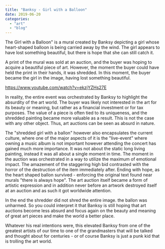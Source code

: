 ```yaml
---
title: "Banksy - Girl with a Balloon"
date: 2019-06-20
categories:
  - "art"
  - "blog"
---
```


The Girl with a Balloon" is a mural created by Banksy depicting a girl whose heart-shaped balloon is being carried away by the wind. The girl appears to have lost something beautiful, but there is hope that she can still catch it.

A print of the mural was sold at an auction, and the buyer was hoping to acquire a beautiful piece of art. However, the moment the buyer could have held the print in their hands, it was shredded. In this moment, the buyer became the girl in the image, having lost something beautiful.

https://www.youtube.com/watch?v=ekzjYZHs27E

In reality, the entire event was orchestrated by Banksy to highlight the absurdity of the art world. The buyer was likely not interested in the art for its beauty or meaning, but rather as a financial investment or for tax purposes. The value of a piece is often tied to its uniqueness, and the shredded painting became more valuable as a result. This is not the case with any other object. Thus, art auctions can be seen as absurd in nature.

The "shredded girl with a ballon" however also encapsulates the current culture, where one of the major aspects of it is the "live-event" where owning a music album is not important however attending the concert has gained much more importance. It was not about the static long living painting, instead it was all about a single moment in time. The moment in the auction was orchestrated in a way to utilize the maximum of emotional impact. The amazement of the staggering high bid contrasted with the horror of the destruction of the item immediately after. Ending with hope, as the heart shaped ballon survived - enforcing the original text found near murals "there is always hope". The art auction itself became a form of artistic expression and in addition never before an artwork destroyed itself at an auction and as such it got worldwide attention.

In the end the shredder did not shred the entire image. the ballon was unharmed. So you could interpret it that Banksy is still hoping that art auctions become less absurd and focus again on the beauty and meaning of great art pieces and make the world a better place.

Whatever his real intentions were, this elevated Banksy from one of the greatest artists of our time to one of the grandmasters that will be talked and thought about for centuries - or of course Banksy is just a punk kid that is trolling the art world.
